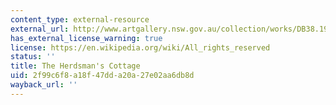 ```yaml
---
content_type: external-resource
external_url: http://www.artgallery.nsw.gov.au/collection/works/DB38.1962/
has_external_license_warning: true
license: https://en.wikipedia.org/wiki/All_rights_reserved
status: ''
title: The Herdsman's Cottage
uid: 2f99c6f8-a18f-47dd-a20a-27e02aa6db8d
wayback_url: ''
---
```

